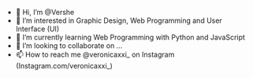 - 👋 Hi, I’m @Vershe
- 👀 I’m interested in Graphic Design, Web Programming and User Interface (UI) 
- 🌱 I’m currently learning Web Programming with Python and JavaScript
- 💞️ I’m looking to collaborate on ...
- 📫 How to reach me @veronicaxxi_ on Instagram (Instagram.com/veronicaxxi_)

<!---
Veronicaxxi/Veronicaxxi is a ✨ special ✨ repository because its `README.md` (this file) appears on your GitHub profile.
You can click the Preview link to take a look at your changes.
--->
